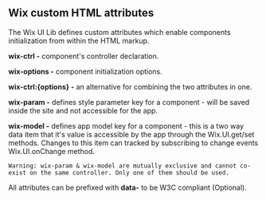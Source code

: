 ## Wix custom HTML attributes
<!-- WixCustomHTMLAttributes -->

The Wix UI Lib defines custom attributes which enable components initialization from within the HTML markup.

**wix-ctrl -** component's controller declaration.

**wix-options -** component initialization options.

**wix-ctrl:{options} -** an alternative for combining the two attributes in one.

**wix-param -** defines style parameter key for a component - will be saved inside the site and not accessible for the app.

**wix-model -** defines app model key for a component - this is a two way data item that it's value is accessible by the app through the Wix.UI.get/set methods. Changes to this item can tracked by subscribing to change events Wix.UI.onChange method.

`Warning: wix-param & wix-model are mutually exclusive and cannot co-exist on the same controller. Only one of them should be used.`

All attributes can be prefixed with **data-** to be W3C compliant (Optional).
